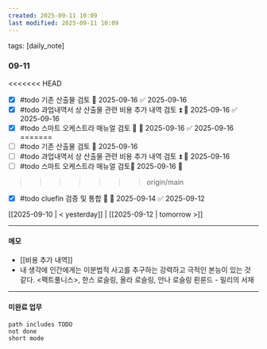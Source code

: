 ```yaml
---
created: 2025-09-11 10:09
last modified: 2025-09-11 10:09
---
```

tags: [daily_note]

### 09-11
<<<<<<< HEAD
- [x] #todo 기존 산출물 검토 📅 2025-09-16 ✅ 2025-09-16
- [x] #todo 과업내역서 상 산출물 관련 비용 추가 내역 검토 ⏫ 📅 2025-09-16 ✅ 2025-09-16
- [x] #todo 스마트 오케스트라 매뉴얼 검토 🔽 📅 2025-09-16 ✅ 2025-09-16
=======
- [ ] #todo 기존 산출물 검토 📅 2025-09-16
- [ ] #todo 과업내역서 상 산출물 관련 비용 추가 내역 검토 ⏫ 📅 2025-09-16
- [ ] #todo 스마트 오케스트라 매뉴얼 검토📅 2025-09-16 🔽 
>>>>>>> origin/main
- [x] #todo cluefin 검증 및 통합 🔽 📅 2025-09-14 ✅ 2025-09-12

[[2025-09-10 | < yesterday]] | [[2025-09-12 | tomorrow >]]

---
#### 메모
-  [[비용 추가 내역]]
- 내 생각에 인간에게는 이분법적 사고를 추구하는 강력하고 극적인 본능이 있는 것 같다.
  <팩트풀니스>, 한스 로슬링, 올라 로슬링, 안나 로슬링 뢴룬드 - 밀리의 서재

---

#### 미완료 업무
```tasks
path includes TODO
not done
short mode
```

